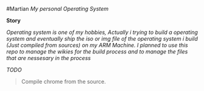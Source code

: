 #Martian
  *My personal Operating System*

**Story**

  *Operating system is one of my hobbies, Actually i trying to build a operating system and eventually ship the iso or img file of the operating system i build (Just compiled from sources) on my ARM Machine. I planned to use this repo to manage the wikies for the build process and to manage the files that are nessesary in the process*

*TODO*
  > Compile chrome from the source.

